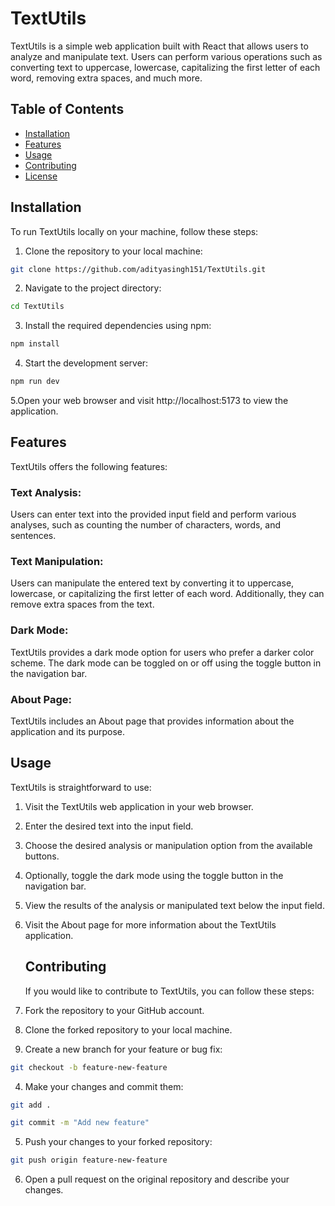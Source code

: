 # TextUtils

TextUtils is a simple web application built with React that allows users to analyze and manipulate text. Users can perform various operations such as converting text to uppercase, lowercase, capitalizing the first letter of each word, removing extra spaces, and much more.

## Table of Contents

- [Installation](#installation)
- [Features](#features)
- [Usage](#usage)
- [Contributing](#contributing)
- [License](#license)

## Installation

To run TextUtils locally on your machine, follow these steps:

1. Clone the repository to your local machine:

 ```bash
git clone https://github.com/adityasingh151/TextUtils.git
```
2. Navigate to the project directory:
 ```bash
cd TextUtils
```
3. Install the required dependencies using npm:
 ```bash
npm install
```
4. Start the development server:
```bash
npm run dev
```
5.Open your web browser and visit http://localhost:5173 to view the application.

## Features
TextUtils offers the following features:

### Text Analysis:
Users can enter text into the provided input field and perform various analyses, such as counting the number of characters, words, and sentences.

### Text Manipulation:
Users can manipulate the entered text by converting it to uppercase, lowercase, or capitalizing the first letter of each word. Additionally, they can remove extra spaces from the text.

### Dark Mode: 
TextUtils provides a dark mode option for users who prefer a darker color scheme. The dark mode can be toggled on or off using the toggle button in the navigation bar.

### About Page: 
TextUtils includes an About page that provides information about the application and its purpose.
## Usage
TextUtils is straightforward to use:

1. Visit the TextUtils web application in your web browser.

2. Enter the desired text into the input field.

3. Choose the desired analysis or manipulation option from the available buttons.

4. Optionally, toggle the dark mode using the toggle button in the navigation bar.

5. View the results of the analysis or manipulated text below the input field.

6. Visit the About page for more information about the TextUtils application.

   ## Contributing
   If you would like to contribute to TextUtils, you can follow these steps:

1. Fork the repository to your GitHub account.

2. Clone the forked repository to your local machine.

3. Create a new branch for your feature or bug fix:
```bash
git checkout -b feature-new-feature
```
4. Make your changes and commit them:
```bash
git add .
```
```bash
git commit -m "Add new feature"
```
5. Push your changes to your forked repository:
 ```bash
 git push origin feature-new-feature
```
6. Open a pull request on the original repository and describe your changes.
